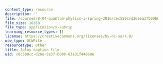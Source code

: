 ```yaml
---
content_type: resource
description: ''
file: /courses/8-04-quantum-physics-i-spring-2016/c6c580ccd26e5a37b00b63e81f44069e_0USje5vTIKs.vtt
file_size: 16268
file_type: application/x-subrip
learning_resource_types: []
license: https://creativecommons.org/licenses/by-nc-sa/4.0/
ocw_type: OCWFile
resourcetype: Other
title: 3play caption file
uid: c6c580cc-d26e-5a37-b00b-63e81f44069e
---
```


